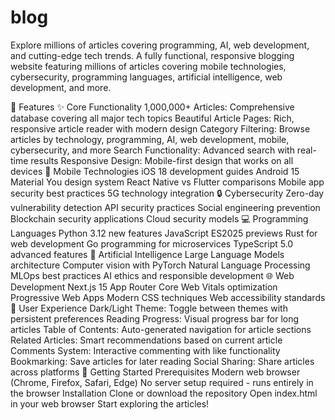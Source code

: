 # blog
Explore millions of articles covering programming, AI, web development, and cutting-edge tech trends.
A fully functional, responsive blogging website featuring millions of articles covering mobile technologies, cybersecurity, programming languages, artificial intelligence, web development, and more.

🌟 Features
✨ Core Functionality
1,000,000+ Articles: Comprehensive database covering all major tech topics
Beautiful Article Pages: Rich, responsive article reader with modern design
Category Filtering: Browse articles by technology, programming, AI, web development, mobile, cybersecurity, and more
Search Functionality: Advanced search with real-time results
Responsive Design: Mobile-first design that works on all devices
📱 Mobile Technologies
iOS 18 development guides
Android 15 Material You design system
React Native vs Flutter comparisons
Mobile app security best practices
5G technology integration
🔒 Cybersecurity
Zero-day vulnerability detection
API security practices
Social engineering prevention
Blockchain security applications
Cloud security models
💻 Programming Languages
Python 3.12 new features
JavaScript ES2025 previews
Rust for web development
Go programming for microservices
TypeScript 5.0 advanced features
🤖 Artificial Intelligence
Large Language Models architecture
Computer vision with PyTorch
Natural Language Processing
MLOps best practices
AI ethics and responsible development
🌐 Web Development
Next.js 15 App Router
Core Web Vitals optimization
Progressive Web Apps
Modern CSS techniques
Web accessibility standards
🎨 User Experience
Dark/Light Theme: Toggle between themes with persistent preferences
Reading Progress: Visual progress bar for long articles
Table of Contents: Auto-generated navigation for article sections
Related Articles: Smart recommendations based on current article
Comments System: Interactive commenting with like functionality
Bookmarking: Save articles for later reading
Social Sharing: Share articles across platforms
🚀 Getting Started
Prerequisites
Modern web browser (Chrome, Firefox, Safari, Edge)
No server setup required - runs entirely in the browser
Installation
Clone or download the repository
Open index.html in your web browser
Start exploring the articles!
